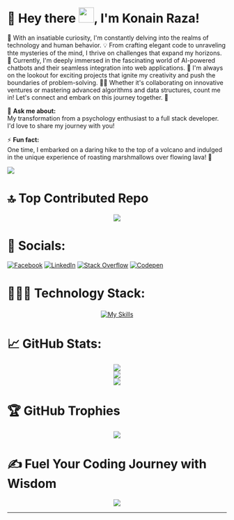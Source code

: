 
# 🚀 Hey there <img src="https://raw.githubusercontent.com/MartinHeinz/MartinHeinz/master/wave.gif" width="35px">, I'm Konain Raza!
🌟 With an insatiable curiosity, I'm constantly delving into the realms of technology and human behavior. 💡 From crafting elegant code to unraveling thte mysteries of the mind, I thrive on challenges that expand my horizons. 🧠 Currently, I'm deeply immersed in the fascinating world of AI-powered chatbots and their seamless integration into web applications. 💬 I'm always on the lookout for exciting projects that ignite my creativity and push the boundaries of problem-solving. 👯‍♂️ Whether it's collaborating on innovative ventures or mastering advanced algorithms and data structures, count me in! Let's connect and embark on this journey together. 🌱


💬 **Ask me about:**  
My transformation from a psychology enthusiast to a full stack developer. I'd love to share my journey with you!

⚡ **Fun fact:**  
One time, I embarked on a daring hike to the top of a volcano and indulged in the unique experience of roasting marshmallows over flowing lava! 🌋

[![](https://visitcount.itsvg.in/api?id=Konain-Raza&icon=8&color=11)](https://visitcount.itsvg.in)

# 🔝 Top Contributed Repo

<div align="center">
 
![](https://github-contributor-stats.vercel.app/api?username=Konain-Raza&limit=5&theme=dark&combine_all_yearly_contributions=true)

</div>

# 🔗 Socials:
[![Facebook](https://img.shields.io/badge/Facebook-%231877F2.svg?logo=Facebook&logoColor=white)](https://facebook.com/konainraza) [![LinkedIn](https://img.shields.io/badge/LinkedIn-%230077B5.svg?logo=linkedin&logoColor=white)](https://linkedin.com/in/konain-raza-) [![Stack Overflow](https://img.shields.io/badge/-Stackoverflow-FE7A16?logo=stack-overflow&logoColor=white)](https://stackoverflow.com/users/konainraza) [![Codepen](https://img.shields.io/badge/Codepen-000000?style=for-the-badge&logo=codepen&logoColor=white)](https://codepen.io/Konain-Raza) 

# 🧑🏻‍💻 Technology Stack:

<div align="center">

###

[![My Skills](https://skillicons.dev/icons?i=html,css,javascript,dart,c,cpp,py,nodejs,figma,bootstrap,tailwindcss,react,docker,dotnet,flutter,git,github,ai,ps,linux,md,mysql,netlify,vercel,&theme=dark)](https://skillicons.dev)

</div>

  
# 📈 GitHub Stats:

<div align="center">
  
![](https://github-readme-stats.vercel.app/api?username=Konain-Raza&theme=dark&hide_border=false&include_all_commits=true&count_private=true)<br/>
![](https://github-readme-streak-stats.herokuapp.com/?user=Konain-Raza&theme=dark&hide_border=false)<br/>
![](https://github-readme-stats.vercel.app/api/top-langs/?username=Konain-Raza&theme=dark&hide_border=false&include_all_commits=true&count_private=true&layout=compact)

</div>

# 🏆 GitHub Trophies

<div align="center">

![](https://github-profile-trophy.vercel.app/?username=Konain-Raza&theme=radical&no-frame=false&no-bg=false&margin-w=4)

</div>

# ✍️ Fuel Your Coding Journey with Wisdom

<div align="center">
  
![](https://quotes-github-readme.vercel.app/api?type=horizontal&theme=radical)

</div>




---


